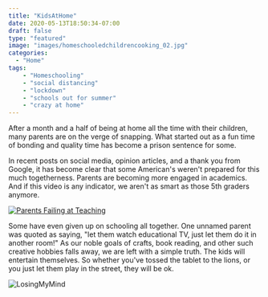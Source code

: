 ```yaml
---
title: "KidsAtHome"
date: 2020-05-13T18:50:34-07:00
draft: false
type: "featured"
image: "images/homeschooledchildrencooking_02.jpg"
categories:
  - "Home"
tags:
    - "Homeschooling"
    - "social distancing"
    - "lockdown"
    - "schools out for summer"
    - "crazy at home"
---
```


After a month and a half of being at home all the time with their children, many parents are on the verge of snapping.  What started out as a fun time of bonding and quality time has become a prison sentence for some.

In recent posts on social media, opinion articles, and a thank you from Google, it has become clear that some American's weren't prepared for this much togetherness.  Parents are becoming more engaged in academics.  And if this video is any indicator, we aren't as smart as those 5th graders anymore.

[![Parents Failing at Teaching](http://img.youtube.com/vi/GqmLCMiUrdo/0.jpg)](http://www.youtube.com/watch?v=GqmLCMiUrdo "Google Thanks Teachers")

Some have even given up on schooling all together.  One unnamed parent was quoted as saying, "let them watch educational TV, just let them do it in another room!"  As our noble goals of crafts, book reading, and other such creative hobbies falls away, we are left with a simple truth.  The kids will entertain themselves.  So whether you've tossed the tablet to the lions, or you just let them play in the street, they will be ok.  

![LosingMyMind](/images/coronahomekidsmeme.jpg)